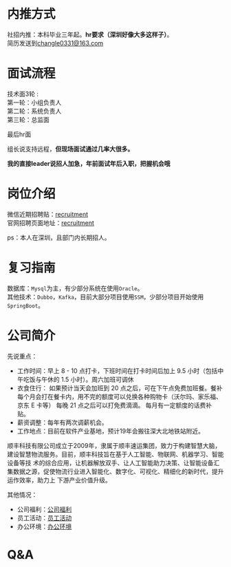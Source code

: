 # 内推方式

社招内推：本科毕业三年起。**hr要求（深圳好像大多这样子）**。<br/>
简历发送到[changle0331@163.com](mailto:http://changle0331@163.com)

# 面试流程

技术面3轮 :<br/>
第一轮：小组负责人<br/>
第二轮：系统负责人<br/>
第三轮：总监面<br/>

最后hr面


组长说支持远程，**但现场面试通过几率大很多。**

**我的直接leader说招人加急，年前面试年后入职，把握机会哦**

# 岗位介绍

微信近期招聘贴：[recruitment](https://mp.weixin.qq.com/s/BSdHtAOaZ8N3V51mcnSzHg)<br/>
官网招聘页面地址：[recruitment](http://www.sf-tech.com.cn/recruitment)


ps：本人在深圳，且部门内长期招人。

# 复习指南

数据库：`Mysql`为主，有少部分系统在使用`Oracle`。<br/>
其他技术：`Dubbo`，`Kafka`，目前大部分项目使用`SSM`，少部分项目开始使用`SpringBoot`。

# 公司简介


先说重点：
* 工作时间：早上 8 - 10 点打卡，下班时间在打卡时间后加上 9.5 小时（包括中午吃饭与午休的 1.5 小时）。周六加班可调休
* 衣食住行：
  如果预计当天会加班到 20 点之后，可在下午点免费加班餐。餐补每个月会打在餐卡内，用不完的额度可以兑换各种购物卡（沃尔玛、家乐福、京东 E 卡等）
  每晚 21 点之后可以打免费滴滴。
  每月有一定额度的话费补贴。
* 薪资调整：每年有两次调薪机会。
* 工作地点：目前在软件产业基地，预计19年会搬往深大北地铁站附近。
  



顺丰科技有限公司成立于2009年，隶属于顺丰速运集团，致力于构建智慧大脑，建设智慧物流服务。目前，顺丰科技旨在基于人工智能、物联网、机器学习、智能设备等技
术的综合应用，让机器解放双手、让人工智能助力决策、让智能设备汇集数据之源，促使物流行业进入智能化、数字化、可视化、精细化的新时代，提升运作效率，助力上
下游产业价值升级。



其他情况：
* 公司福利：[公司福利](http://www.sf-tech.com.cn/corporatewelfare)
* 员工活动：[员工活动](http://www.sf-tech.com.cn/employeeactivity)
* 办公环境：[办公环境](http://www.sf-tech.com.cn/officeenvi)

# Q&A

